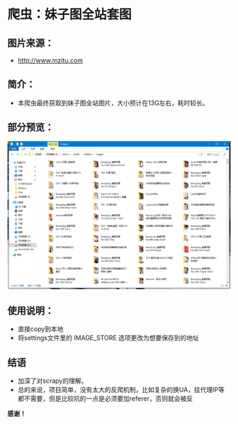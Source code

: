 # 爬虫：妹子图全站套图


## 图片来源：
* http://www.mzitu.com

## 简介：
* 本爬虫最终获取到妹子图全站图片，大小预计在13G左右，耗时较长。

## 部分预览：

![avatar](/1.png)

## 使用说明：
* 直接copy到本地
* 将settings文件里的 IMAGE_STORE 选项更改为想要保存到的地址

## 结语

* 加深了对scrapy的理解。
* 总的来说，项目简单，没有太大的反爬机制，比如复杂的换UA，挂代理IP等都不需要，但是比较坑的一点是必须要加referer，否则就会被反

**感谢！**